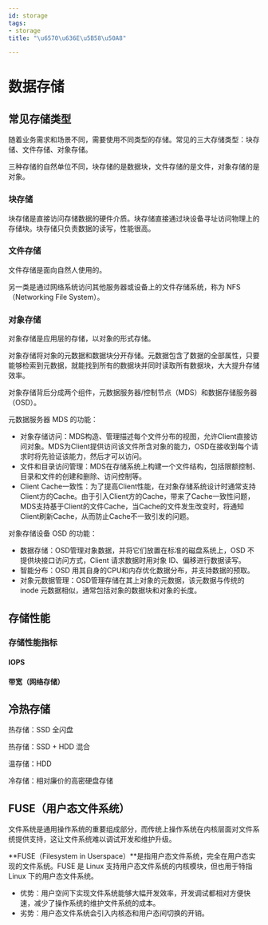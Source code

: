 ```yaml
---
id: storage
tags:
- storage
title: "\u6570\u636E\u5B58\u50A8"

---
```

# 数据存储
## 常见存储类型
随着业务需求和场景不同，需要使用不同类型的存储。常见的三大存储类型：块存储、文件存储、对象存储。

三种存储的自然单位不同，块存储的是数据块，文件存储的是文件，对象存储的是对象。

### 块存储
块存储是直接访问存储数据的硬件介质。块存储直接通过块设备寻址访问物理上的存储块。块存储只负责数据的读写，性能很高。

### 文件存储
文件存储是面向自然人使用的。

另一类是通过网络系统访问其他服务器或设备上的文件存储系统，称为 NFS（Networking File System）。

### 对象存储
对象存储是应用层的存储，以对象的形式存储。

对象存储将对象的元数据和数据块分开存储。元数据包含了数据的全部属性，只要能够检索到元数据，就能找到所有的数据块并同时读取所有数据块，大大提升存储效率。

对象存储背后分成两个组件，元数据服务器/控制节点（MDS）和数据存储服务器（OSD）。

元数据服务器 MDS 的功能：

+ 对象存储访问：MDS构造、管理描述每个文件分布的视图，允许Client直接访问对象。MDS为Client提供访问该文件所含对象的能力，OSD在接收到每个请求时将先验证该能力，然后才可以访问。
+ 文件和目录访问管理：MDS在存储系统上构建一个文件结构，包括限额控制、目录和文件的创建和删除、访问控制等。
+ Client Cache一致性：为了提高Client性能，在对象存储系统设计时通常支持Client方的Cache。由于引入Client方的Cache，带来了Cache一致性问题，MDS支持基于Client的文件Cache，当Cache的文件发生改变时，将通知Client刷新Cache，从而防止Cache不一致引发的问题。

对象存储设备 OSD 的功能：

+ 数据存储：OSD管理对象数据，并将它们放置在标准的磁盘系统上，OSD 不提供块接口访问方式，Client 请求数据时用对象 ID、偏移进行数据读写。
+ 智能分布：OSD 用其自身的CPU和内存优化数据分布，并支持数据的预取。
+ 对象元数据管理：OSD管理存储在其上对象的元数据，该元数据与传统的inode 元数据相似，通常包括对象的数据块和对象的长度。

## 存储性能
### 存储性能指标
#### IOPS
#### 带宽（网络存储）
## 
## 冷热存储
热存储：SSD 全闪盘

热存储：SSD + HDD 混合

温存储：HDD

冷存储：相对廉价的高密硬盘存储



## FUSE（用户态文件系统）
文件系统是通用操作系统的重要组成部分，而传统上操作系统在内核层面对文件系统提供支持，这让文件系统难以调试开发和维护升级。

**FUSE（Filesystem in Userspace）**是指用户态文件系统，完全在用户态实现的文件系统。FUSE 是 Linux 支持用户态文件系统的内核模块，但也用于特指 Linux 下的用户态文件系统。

+ 优势：用户空间下实现文件系统能够大幅开发效率，开发调试都相对方便快速，减少了操作系统的维护文件系统的成本。
+ 劣势：用户态文件系统会引入内核态和用户态间切换的开销。





